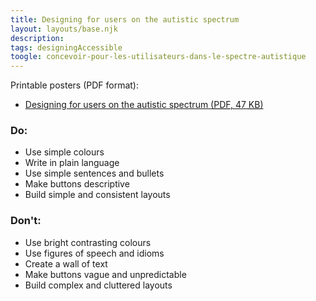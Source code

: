 ```yaml
---
title: Designing for users on the autistic spectrum
layout: layouts/base.njk
description:
tags: designingAccessible
toogle: concevoir-pour-les-utilisateurs-dans-le-spectre-autistique
---
```


<p>Printable posters <span id="das1">(PDF format)</span>:</p>
<ul>
	<li><a href="{{ rootPath }}docs/posters/AutismSpect-en_2023.pdf" id="das2" aria-labelledby="das2 das1">Designing for users on the autistic spectrum (<abbr title="Portable Document Format">PDF</abbr>, 47 <abbr title="KiloByte">KB</abbr>)</a></li></ul>


<div class="row">
	<div class="col-md-6">

### Do:

*   Use simple colours
*   Write in plain language
*   Use simple sentences and bullets
*   Make buttons descriptive
*   Build simple and consistent layouts
	</div>
	<div class="col-md-6">

### Don't:

*   Use bright contrasting colours
*   Use figures of speech and idioms
*   Create a wall of text
*   Make buttons vague and unpredictable
*   Build complex and cluttered layouts
	</div>
</div>
